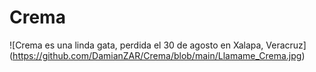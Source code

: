 # Crema

![Crema es una linda gata, perdida el 30 de agosto en Xalapa, Veracruz]
(https://github.com/DamianZAR/Crema/blob/main/Llamame_Crema.jpg)

